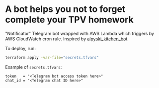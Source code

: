 # A bot helps you not to forget complete your TPV homework

"Notificator" Telegram bot wrapped with AWS Lambda which triggers by AWS CloudWatch cron rule.
Inspired by [alpyski_kitchen_bot](https://github.com/shchuko/alpyski_kitchen_bot)

To deploy, run:

```bash
terraform apply -var-file="secrets.tfvars"
```

Example of `secrets.tfvars`:

```hcl
token   = "<Telegram bot access token here>"
chat_id = "<Telegram chat ID here>"
```